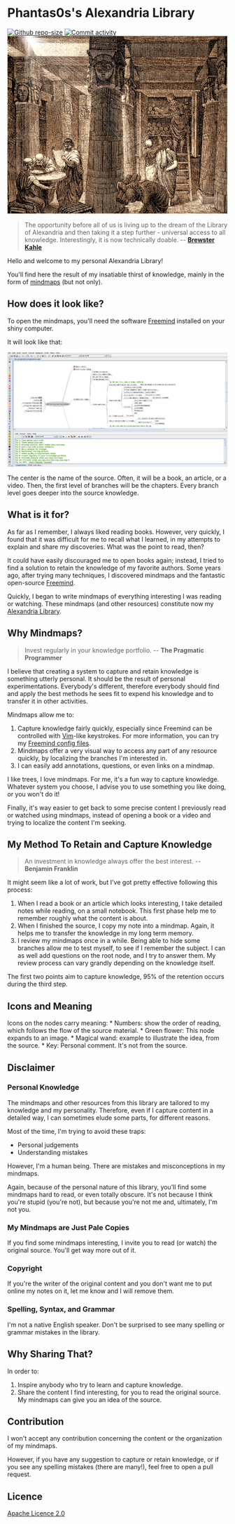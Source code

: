 # Phantas0s's Alexandria Library

[![Github repo-size](https://img.shields.io/github/repo-size/Phantas0s/alexandria-library.svg?color=success&label=Library%20size)]()
[![Commit activity](https://img.shields.io/github/commit-activity/m/Phantas0s/alexandria-library?label=Writing%20sessions&color=blue)]()
[![Alexandria Library illustration](./library-of-alexandria.jpg)]()
> The opportunity before all of us is living up to the dream of the Library of Alexandria and then taking it a step further - universal access to all knowledge. Interestingly, it is now technically doable. -- **[Brewster Kahle](https://en.wikipedia.org/wiki/Brewster_Kahle)** 

Hello and welcome to my personal Alexandria Library!

You'll find here the result of my insatiable thirst of knowledge, mainly in the form of [mindmaps](https://en.wikipedia.org/wiki/Mind_map) (but not only).

## How does it look like?

To open the mindmaps, you'll need the software [Freemind](http://freemind.sourceforge.net/wiki/index.php/Main_Page) installed on your shiny computer.

It will look like that:

[![Example of a mindmap](./example.png)](https://raw.githubusercontent.com/Phantas0s/alexandria-library/master/example.png)

The center is the name of the source. Often, it will be a book, an article, or a video. Then, the first level of branches will be the chapters. Every branch level goes deeper into the source knowledge.

## What is it for?

As far as I remember, I always liked reading books. However, very quickly, I found that it was difficult for me to recall what I learned, in my attempts to explain and share my discoveries. What was the point to read, then?

It could have easily discouraged me to open books again; instead, I tried to find a solution to retain the knowledge of my favorite authors. Some years ago, after trying many techniques, I discovered mindmaps and the fantastic open-source [Freemind](http://freemind.sourceforge.net/wiki/index.php/Main_Page).

Quickly, I began to write mindmaps of everything interesting I was reading or watching. These mindmaps (and other resources) constitute now my [Alexandria Library](https://en.wikipedia.org/wiki/Library_of_Alexandria).

## Why Mindmaps?

> Invest regularly in your knowledge portfolio. -- **The Pragmatic Programmer**

I believe that creating a system to capture and retain knowledge is something utterly personal. It should be the result of personal experimentations. Everybody's different, therefore everybody should find and apply the best methods he sees fit to expend his knowledge and to transfer it in other activities.

Mindmaps allow me to:

1. Capture knowledge fairly quickly, especially since Freemind can be controlled with [Vim](https://www.vim.org)-like keystrokes. For more information, you can try my [Freemind config files](https://github.com/Phantas0s/.dotfiles/blob/master/install/install-freemind.sh).
2. Mindmaps offer a very visual way to access any part of any resource quickly, by localizing the branches I'm interested in.
3. I can easily add annotations, questions, or even links on a mindmap.

I like trees, I love mindmaps. For me, it's a fun way to capture knowledge. Whatever system you choose, I advise you to use something you like doing, or you won't do it!

Finally, it's way easier to get back to some precise content I previously read or watched using mindmaps, instead of opening a book or a video and trying to localize the content I'm seeking.

## My Method To Retain and Capture Knowledge

> An investment in knowledge always offer the best interest. -- **Benjamin Franklin**

It might seem like a lot of work, but I've got pretty effective following this process:

1. When I read a book or an article which looks interesting, I take detailed notes while reading, on a small notebook. This first phase help me to remember roughly what the content is about.
2. When I finished the source, I copy my note into a mindmap. Again, it helps me to transfer the knowledge in my long term memory.
3. I review my mindmaps once in a while. Being able to hide some branches allow me to test myself, to see if I remember the subject. I can as well add questions on the root node, and I try to answer them. My review process can vary grandly depending on the knowledge itself. 

The first two points aim to capture knowledge, 95% of the retention occurs during the third step.

## Icons and Meaning

Icons on the nodes carry meaning:
    * Numbers: show the order of reading, which follows the flow of the source material.
    * Green flower: This node expands to an image.
    * Magical wand: example to illustrate the idea, from the source.
    * Key: Personal comment. It's not from the source.

## Disclaimer

### Personal Knowledge

The mindmaps and other resources from this library are tailored to my knowledge and my personality. Therefore, even if I capture content in a detailed way, I can sometimes elude some parts, for different reasons.

Most of the time, I'm trying to avoid these traps:

* Personal judgements
* Understanding mistakes

However, I'm a human being. There are mistakes and misconceptions in my mindmaps.

Again, because of the personal nature of this library, you'll find some mindmaps hard to read, or even totally obscure. It's not because I think you're stupid (you're not), but because you're not me and, ultimately, I'm not you.

### My Mindmaps are Just Pale Copies

If you find some mindmaps interesting, I invite you to read (or watch) the original source. You'll get way more out of it.

### Copyright

If you're the writer of the original content and you don't want me to put online my notes on it, let me know and I will remove them.

### Spelling, Syntax, and Grammar

I'm not a native English speaker. Don't be surprised to see many spelling or grammar mistakes in the library.

## Why Sharing That?

In order to:

1. Inspire anybody who try to learn and capture knowledge.
2. Share the content I find interesting, for you to read the original source. My mindmaps can give you an idea of the source.

## Contribution

I won't accept any contribution concerning the content or the organization of my mindmaps. 

However, if you have any suggestion to capture or retain knowledge, or if you see any spelling mistakes (there are many!), feel free to open a pull request.

## Licence

[Apache Licence 2.0](https://choosealicense.com/licenses/apache-2.0/)
